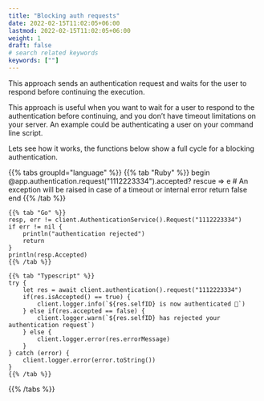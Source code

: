 ```yaml
---
title: "Blocking auth requests"
date: 2022-02-15T11:02:05+06:00
lastmod: 2022-02-15T11:02:05+06:00
weight: 1
draft: false
# search related keywords
keywords: [""]
---
```


This approach sends an authentication request and waits for the user to respond before continuing the execution.

This approach is useful when you want to wait for a user to respond to the authentication before continuing, and you don’t have timeout limitations on your server. An example could be authenticating a user on your command line script.

Lets see how it works, the functions below show a full cycle for a blocking authentication.

{{% tabs groupId="language" %}}
    {{% tab "Ruby" %}}
    begin
        @app.authentication.request("1112223334").accepted?
    rescue => e # An exception will be raised in case of a timeout or internal error
        return false
    end
    {{% /tab %}}

    {{% tab "Go" %}}
    resp, err != client.AuthenticationService().Request("1112223334")
    if err != nil {
        println("authentication rejected")
        return
    }
    println(resp.Accepted)
    {{% /tab %}}

    {{% tab "Typescript" %}}
    try {
        let res = await client.authentication().request("1112223334")
        if(res.isAccepted() == true) {
            client.logger.info(`${res.selfID} is now authenticated 🤘`)
        } else if(res.accepted == false) {
            client.logger.warn(`${res.selfID} has rejected your authentication request`)
        } else {
            client.logger.error(res.errorMessage)
        }
    } catch (error) {
        client.logger.error(error.toString())
    }
    {{% /tab %}}
{{% /tabs %}}
